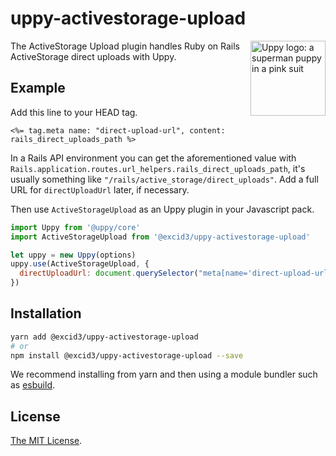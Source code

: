 # uppy-activestorage-upload

<img src="https://uppy.io/images/logos/uppy-dog-head-arrow.svg" width="120" alt="Uppy logo: a superman puppy in a pink suit" align="right">

The ActiveStorage Upload plugin handles Ruby on Rails ActiveStorage direct uploads with Uppy.

## Example

Add this line to your HEAD tag.
```erb
<%= tag.meta name: "direct-upload-url", content: rails_direct_uploads_path %>
```
In a Rails API environment you can get the aforementioned value with `Rails.application.routes.url_helpers.rails_direct_uploads_path`, it's usually something like `"/rails/active_storage/direct_uploads"`. Add a full URL for `directUploadUrl` later, if necessary.

Then use `ActiveStorageUpload` as an Uppy plugin in your Javascript pack.

```js
import Uppy from '@uppy/core'
import ActiveStorageUpload from '@excid3/uppy-activestorage-upload'

let uppy = new Uppy(options)
uppy.use(ActiveStorageUpload, {
  directUploadUrl: document.querySelector("meta[name='direct-upload-url']").getAttribute("content")
})
```

## Installation

```bash
yarn add @excid3/uppy-activestorage-upload
# or
npm install @excid3/uppy-activestorage-upload --save
```

We recommend installing from yarn and then using a module bundler such as [esbuild](https://esbuild.github.io/).

## License

[The MIT License](./LICENSE).
